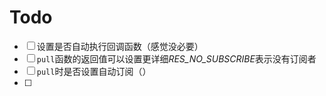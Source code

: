 # Todo

- [ ] 设置是否自动执行回调函数（感觉没必要）
- [ ] `pull`函数的返回值可以设置更详细*RES_NO_SUBSCRIBE*表示没有订阅者
- [ ] `pull`时是否设置自动订阅（）
- [ ] 